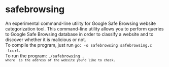 # safebrowsing
An experimental command-line utility for Google Safe Browsing website categorization tool.
This command-line utility allows you to perform queries to Google Safe Browsing database in order to classify a website and to discover whether it is malicious or not.<br>
To compile the program, just run <code>gcc -o safebrowsing safebrowsing.c -lcurl</code>.<br>
To run the program: <code>./safebrowsing <url><code>, where <url> is the address of the website you'd like to check.
